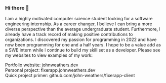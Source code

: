 ### Hi there 👋

I am a highly motivated computer science student looking for a software engineering internship. As a career changer, I believe I can bring a more diverse perspective than the average undergraduate student. Furthermore, I already have a track record of making positive contributions to organizations. I discovered my passion for programming in 2022 and have now been programming for one and a half years. I hope to be a value add as a SWE intern while I continue to build my skill set as a developer. Please see my websites to view examples of my work:

Portfolio website: johnweathers.dev\
Personal project: fixerapp.johnweathers.dev\
Quick project primer: github.com/john-weathers/fixerapp-client

<!--
**john-weathers/john-weathers** is a ✨ _special_ ✨ repository because its `README.md` (this file) appears on your GitHub profile.

Here are some ideas to get you started:

- 🔭 I’m currently working on ...
- 🌱 I’m currently learning ...
- 👯 I’m looking to collaborate on ...
- 🤔 I’m looking for help with ...
- 💬 Ask me about ...
- 📫 How to reach me: ...
- 😄 Pronouns: ...
- ⚡ Fun fact: ...
-->
